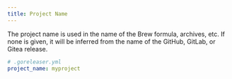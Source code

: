 ```yaml
---
title: Project Name
---
```


The project name is used in the name of the Brew formula, archives, etc.
If none is given, it will be inferred from the name of the GitHub, GitLab, or
Gitea release.

```yaml
# .goreleaser.yml
project_name: myproject
```
